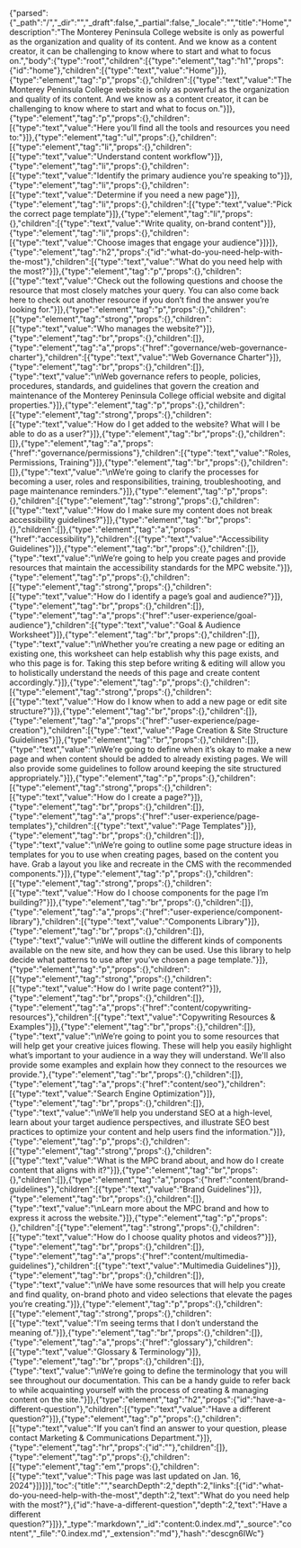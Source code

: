 {"parsed":{"_path":"/","_dir":"","_draft":false,"_partial":false,"_locale":"","title":"Home","description":"The Monterey Peninsula College website is only as powerful as the organization and quality of its content. And we know as a content creator, it can be challenging to know where to start and what to focus on.","body":{"type":"root","children":[{"type":"element","tag":"h1","props":{"id":"home"},"children":[{"type":"text","value":"Home"}]},{"type":"element","tag":"p","props":{},"children":[{"type":"text","value":"The Monterey Peninsula College website is only as powerful as the organization and quality of its content. And we know as a content creator, it can be challenging to know where to start and what to focus on."}]},{"type":"element","tag":"p","props":{},"children":[{"type":"text","value":"Here you’ll find all the tools and resources you need to:"}]},{"type":"element","tag":"ul","props":{},"children":[{"type":"element","tag":"li","props":{},"children":[{"type":"text","value":"Understand content workflow"}]},{"type":"element","tag":"li","props":{},"children":[{"type":"text","value":"Identify the primary audience you're speaking to"}]},{"type":"element","tag":"li","props":{},"children":[{"type":"text","value":"Determine if you need a new page"}]},{"type":"element","tag":"li","props":{},"children":[{"type":"text","value":"Pick the correct page template"}]},{"type":"element","tag":"li","props":{},"children":[{"type":"text","value":"Write quality, on-brand content"}]},{"type":"element","tag":"li","props":{},"children":[{"type":"text","value":"Choose images that engage your audience"}]}]},{"type":"element","tag":"h2","props":{"id":"what-do-you-need-help-with-the-most"},"children":[{"type":"text","value":"What do you need help with the most?"}]},{"type":"element","tag":"p","props":{},"children":[{"type":"text","value":"Check out the following questions and choose the resource that most closely matches your query. You can also come back here to check out another resource if you don’t find the answer you’re looking for."}]},{"type":"element","tag":"p","props":{},"children":[{"type":"element","tag":"strong","props":{},"children":[{"type":"text","value":"Who manages the website?"}]},{"type":"element","tag":"br","props":{},"children":[]},{"type":"element","tag":"a","props":{"href":"governance/web-governance-charter"},"children":[{"type":"text","value":"Web Governance Charter"}]},{"type":"element","tag":"br","props":{},"children":[]},{"type":"text","value":"\nWeb governance refers to people, policies, procedures, standards, and guidelines that govern the creation and maintenance of the Monterey Peninsula College official website and digital properties."}]},{"type":"element","tag":"p","props":{},"children":[{"type":"element","tag":"strong","props":{},"children":[{"type":"text","value":"How do I get added to the website? What will I be able to do as a user?"}]},{"type":"element","tag":"br","props":{},"children":[]},{"type":"element","tag":"a","props":{"href":"governance/permissions"},"children":[{"type":"text","value":"Roles, Permissions, Training"}]},{"type":"element","tag":"br","props":{},"children":[]},{"type":"text","value":"\nWe’re going to clarify the processes for becoming a user, roles and responsibilities, training, troubleshooting, and page maintenance reminders."}]},{"type":"element","tag":"p","props":{},"children":[{"type":"element","tag":"strong","props":{},"children":[{"type":"text","value":"How do I make sure my content does not break accessibility guidelines?"}]},{"type":"element","tag":"br","props":{},"children":[]},{"type":"element","tag":"a","props":{"href":"accessibility"},"children":[{"type":"text","value":"Accessibility Guidelines"}]},{"type":"element","tag":"br","props":{},"children":[]},{"type":"text","value":"\nWe’re going to help you create pages and provide resources that maintain the accessibility standards for the MPC website."}]},{"type":"element","tag":"p","props":{},"children":[{"type":"element","tag":"strong","props":{},"children":[{"type":"text","value":"How do I identify a page’s goal and audience?"}]},{"type":"element","tag":"br","props":{},"children":[]},{"type":"element","tag":"a","props":{"href":"user-experience/goal-audience"},"children":[{"type":"text","value":"Goal & Audience Worksheet"}]},{"type":"element","tag":"br","props":{},"children":[]},{"type":"text","value":"\nWhether you’re creating a new page or editing an existing one, this worksheet can help establish why this page exists, and who this page is for. Taking this step before writing & editing will allow you to holistically understand the needs of this page and create content accordingly."}]},{"type":"element","tag":"p","props":{},"children":[{"type":"element","tag":"strong","props":{},"children":[{"type":"text","value":"How do I know when to add a new page or edit site structure?"}]},{"type":"element","tag":"br","props":{},"children":[]},{"type":"element","tag":"a","props":{"href":"user-experience/page-creation"},"children":[{"type":"text","value":"Page Creation & Site Structure Guidelines"}]},{"type":"element","tag":"br","props":{},"children":[]},{"type":"text","value":"\nWe’re going to define when it’s okay to make a new page and when content should be added to already existing pages. We will also provide some guidelines to follow around keeping the site structured appropriately."}]},{"type":"element","tag":"p","props":{},"children":[{"type":"element","tag":"strong","props":{},"children":[{"type":"text","value":"How do I create a page?"}]},{"type":"element","tag":"br","props":{},"children":[]},{"type":"element","tag":"a","props":{"href":"user-experience/page-templates"},"children":[{"type":"text","value":"Page Templates"}]},{"type":"element","tag":"br","props":{},"children":[]},{"type":"text","value":"\nWe’re going to outline some page structure ideas in templates for you to use when creating pages, based on the content you have. Grab a layout you like and recreate in the CMS with the recommended components."}]},{"type":"element","tag":"p","props":{},"children":[{"type":"element","tag":"strong","props":{},"children":[{"type":"text","value":"How do I choose components for the page I’m building?"}]},{"type":"element","tag":"br","props":{},"children":[]},{"type":"element","tag":"a","props":{"href":"user-experience/component-library"},"children":[{"type":"text","value":"Components Library"}]},{"type":"element","tag":"br","props":{},"children":[]},{"type":"text","value":"\nWe will outline the different kinds of components available on the new site, and how they can be used. Use this library to help decide what patterns to use after you’ve chosen a page template."}]},{"type":"element","tag":"p","props":{},"children":[{"type":"element","tag":"strong","props":{},"children":[{"type":"text","value":"How do I write page content?"}]},{"type":"element","tag":"br","props":{},"children":[]},{"type":"element","tag":"a","props":{"href":"content/copywriting-resources"},"children":[{"type":"text","value":"Copywriting Resources & Examples"}]},{"type":"element","tag":"br","props":{},"children":[]},{"type":"text","value":"\nWe’re going to point you to some resources that will help get your creative juices flowing. These will help you easily highlight what’s important to your audience in a way they will understand. We'll also provide some examples and explain how they connect to the resources we provide."},{"type":"element","tag":"br","props":{},"children":[]},{"type":"element","tag":"a","props":{"href":"content/seo"},"children":[{"type":"text","value":"Search Engine Optimization"}]},{"type":"element","tag":"br","props":{},"children":[]},{"type":"text","value":"\nWe’ll help you understand SEO at a high-level, learn about your target audience perspectives, and illustrate SEO best practices to optimize your content and help users find the information."}]},{"type":"element","tag":"p","props":{},"children":[{"type":"element","tag":"strong","props":{},"children":[{"type":"text","value":"What is the MPC brand about, and how do I create content that aligns with it?"}]},{"type":"element","tag":"br","props":{},"children":[]},{"type":"element","tag":"a","props":{"href":"content/brand-guidelines"},"children":[{"type":"text","value":"Brand Guidelines"}]},{"type":"element","tag":"br","props":{},"children":[]},{"type":"text","value":"\nLearn more about the MPC brand and how to express it across the website."}]},{"type":"element","tag":"p","props":{},"children":[{"type":"element","tag":"strong","props":{},"children":[{"type":"text","value":"How do I choose quality photos and videos?"}]},{"type":"element","tag":"br","props":{},"children":[]},{"type":"element","tag":"a","props":{"href":"content/multimedia-guidelines"},"children":[{"type":"text","value":"Multimedia Guidelines"}]},{"type":"element","tag":"br","props":{},"children":[]},{"type":"text","value":"\nWe have some resources that will help you create and find quality, on-brand photo and video selections that elevate the pages you’re creating."}]},{"type":"element","tag":"p","props":{},"children":[{"type":"element","tag":"strong","props":{},"children":[{"type":"text","value":"I’m seeing terms that I don’t understand the meaning of."}]},{"type":"element","tag":"br","props":{},"children":[]},{"type":"element","tag":"a","props":{"href":"glossary"},"children":[{"type":"text","value":"Glossary & Terminology"}]},{"type":"element","tag":"br","props":{},"children":[]},{"type":"text","value":"\nWe’re going to define the terminology that you will see throughout our documentation. This can be a handy guide to refer back to while acquainting yourself with the process of creating & managing content on the site."}]},{"type":"element","tag":"h2","props":{"id":"have-a-different-question"},"children":[{"type":"text","value":"Have a different question?"}]},{"type":"element","tag":"p","props":{},"children":[{"type":"text","value":"If you can’t find an answer to your question, please contact Marketing & Communications Department."}]},{"type":"element","tag":"hr","props":{"id":""},"children":[]},{"type":"element","tag":"p","props":{},"children":[{"type":"element","tag":"em","props":{},"children":[{"type":"text","value":"This page was last updated on Jan. 16, 2024"}]}]}],"toc":{"title":"","searchDepth":2,"depth":2,"links":[{"id":"what-do-you-need-help-with-the-most","depth":2,"text":"What do you need help with the most?"},{"id":"have-a-different-question","depth":2,"text":"Have a different question?"}]}},"_type":"markdown","_id":"content:0.index.md","_source":"content","_file":"0.index.md","_extension":"md"},"hash":"descgn6IWc"}